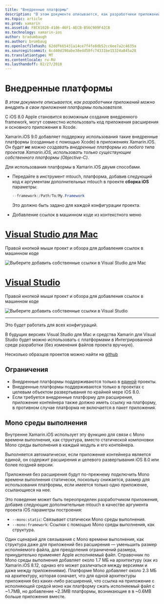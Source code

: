 ```yaml
---
title: "Внедренные платформы"
description: "В этом документе описывается, как разработчики приложений можно внедрять в свои приложения платформы пользователя."
ms.topic: article
ms.prod: xamarin
ms.assetid: F8C61020-4106-46F1-AECB-B56C909F42CB
ms.technology: xamarin-ios
author: bradumbaugh
ms.author: brumbaug
ms.openlocfilehash: 62ddf665431a14ce7f4fe8db52cc6ee7a2c4635a
ms.sourcegitcommit: 6cd40d190abe38edd50fc74331be15324a845a28
ms.translationtype: MT
ms.contentlocale: ru-RU
ms.lasthandoff: 02/27/2018
---
```

# <a name="embedded-frameworks"></a>Внедренные платформы

_В этом документе описывается, как разработчики приложений можно внедрять в свои приложения платформы пользователя._

С iOS 8.0 Apple становится возможным создание внедренного framework, могут совместно использовать код приложения расширения и основного приложения в Xcode.

Xamarin.iOS 9.0 добавляет поддержку использования такие внедренные платформы (созданные с помощью Xcode) в приложениях Xamarin.iOS. *Он будет **не** можно создавать внедренные платформы из любого типа проектов Xamarin.iOS, использовать только существующие собственного платформы (Objective-C).*

Для использования платформы в Xamarin.iOS двумя способами.

- Передайте в инструмент mtouch, платформа, добавив следующий код к аргументам дополнительных mtouch в проекте **сборка iOS** параметры:

  ```csharp
  --framework:/Path/To/My.Framework
  ```

  Это должно быть задано для каждой конфигурации проекта.

- Добавление ссылок в машинном коде из контекстного меню

# <a name="visual-studio-for-mactabvsmac"></a>[Visual Studio для Mac](#tab/vsmac)

Правой кнопкой мыши проект и обзора для добавления ссылок в машинном коде

![](embedded-frameworks-images/xam-native-refs.png "Выберите добавить собственные ссылки в Visual Studio для Mac")

# <a name="visual-studiotabvswin"></a>[Visual Studio](#tab/vswin)

Правой кнопкой мыши проект и обзора для добавления ссылок в машинном коде

![](embedded-frameworks-images/vs-native-refs.png "Выберите добавить собственные ссылки в Visual Studio")

-----

  Это будет работать для всех конфигураций.

В будущих версиях Visual Studio для Mac и средства Xamarin для Visual Studio будет можно использовать с платформами в Интегрированной среде разработки (без изменения файлов проекта вручную).

Несколько образцов проектов можно найти на [github](https://github.com/rolfbjarne/embedded-frameworks)

## <a name="limitations"></a>Ограничения

- Внедренные платформы поддерживаются только в [единой](~/cross-platform/macios/unified/index.md) проекты.
- Внедренные платформы поддерживаются только в проектах с целевым объектом развертывания по крайней мере iOS 8.0.
- Если требуется внедренные платформу для расширения, приложение контейнера также должно иметь ссылку на платформу, в противном случае платформа не включается в пакет приложения.

## <a name="the-mono-runtime"></a>Mono среды выполнения

Внутренне Xamarin.iOS использует эту функцию для связи с Mono времени выполнения, как структура, вместо статической компоновки Mono среды выполнения в каждый модуль и его контейнера.

Выполняется автоматически, если приложение контейнера является единой, он содержит расширения и целевого развертывания iOS 8.0 или более поздней версии.

Приложения без расширения будут по-прежнему подключить Mono времени выполнения статически, поскольку снижается, размер для использования платформы, если имеется только одно приложение, ссылающиеся на нее.

Это поведение может быть переопределен разработчиком приложения, добавив следующие дополнительные mtouch в качестве аргумента проекта iOS параметры построения:

- `--mono:static`: Связывает статически Mono среды выполнения.
- `--mono:framework`: Ссылки с помощью Mono среды выполнения, как структура.

Один сценарий для связывания с Mono времени выполнения, как структура даже для приложений без расширения — уменьшить размер исполняемого файла, для преодоления ограничений размера, принудительно применяет Apple исполняемый файл. Справочник по Mono среды выполнения добавляет около 1.7 МБ на архитектуру (как из Xamarin.iOS 8.12, однако его может различаться между версиями и даже между приложениями). Платформе Mono добавляет около 2.3 МБ на архитектуру, которая означает, что для одной архитектуры приложения без каких-либо расширений, что ссылка на приложение с исполняющей средой моно как платформу сжать исполняемый файл с ~1.7MB, но добавление ~2.3MB платформы, возникающие в в ~0.6MB больше приложения вместе.

